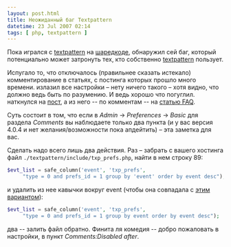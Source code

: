 ```yaml
---
layout: post.html
title: Неожиданный баг Textpattern
datetime: 23 Jul 2007 02:14
tags: [ php, textpattern ]
---
```


Пока игрался с [textpattern](http://textpattern.org/) на [шаредкоде](http://sharedcode.info/), обнаружил сей баг, который потенциально может затронуть тех, кто собственно [textpattern](http://textpattern.org/) пользует.

Испугало то, что отключалось (правильнее сказать истекало) комментирование в статьях, с постинга которых прошло много времени. излазил все настройки – нету ничего такого – хотя видно, что должно ведь быть по разумению. И ведь хорошо что погуглил. наткнулся на [пост](http://hari.literaryforums.org/2007/04/22/textpattern-review/), а из него -- по комментам -- на [статью FAQ](http://textpattern.com/faq/257/comment-preferences-are-missing).

Суть состоит в том, что если в _Admin_ -> _Preferences_ -> _Basic_ для раздела _Comments_ вы наблюдаете только два пункта (и у вас версия 4.0.4 и нет желания/возможности пока апдейтить) – эта заметка для вас.

Сделать надо всего лишь два действия. Раз – забрать с вашего хостинга файл `./textpattern/include/txp_prefs.php`, найти в нем строку 89:

``` php
$evt_list = safe_column('event', 'txp_prefs',
     "type = 0 and prefs_id = 1 group by 'event' order by event desc");
```

и удалить из нее кавычки вокруг event (чтобы она совпадала с [этим вариантом](http://dev.textpattern.com/browser/development/4.0/textpattern/include/txp_prefs.php?rev=2156#L89)):

``` php
$evt_list = safe_column('event', 'txp_prefs',
     "type = 0 and prefs_id = 1 group by event order by event desc");
```

два -- залить файл обратно. Финита ля комедия -- добро пожаловать в настройки, в пункт _Comments:Disabled after_.
